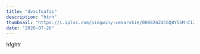 ```yaml
---
title: "dvxcfsafas"
description: "htrh"
thumbnail: "https://i.iplsc.com/pingwiny-cesarskie/000826Z4C6Q8Y5SM-C123-F4.jpg"
date: "2020-07-26"
---
```

<p>hfghtr</p>